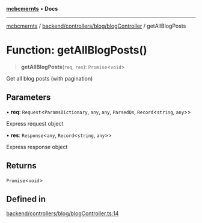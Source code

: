 [**mcbcmernts**](../../../../../README.md) • **Docs**

---

[mcbcmernts](../../../../../modules.md) /
[backend/controllers/blog/blogController](../README.md) / getAllBlogPosts

# Function: getAllBlogPosts()

> **getAllBlogPosts**(`req`, `res`): `Promise`\<`void`\>

Get all blog posts (with pagination)

## Parameters

• **req**: `Request`\<`ParamsDictionary`, `any`, `any`, `ParsedQs`,
`Record`\<`string`, `any`\>\>

Express request object

• **res**: `Response`\<`any`, `Record`\<`string`, `any`\>\>

Express response object

## Returns

`Promise`\<`void`\>

## Defined in

[backend/controllers/blog/blogController.ts:14](https://github.com/Data-Point-Solutions/mcbcMERNts/blob/c075a2f91fc90c2c88df62270de0475f3bdb96de/backend/controllers/blog/blogController.ts#L14)
